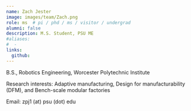 ```yaml
---
name: Zach Jester
image: images/team/Zach.png
role: ms  # pi / phd / ms / visitor / undergrad
alumni: false  
description: M.S. Student, PSU ME
#aliases:
#  - 
links:
  github: 
---
```


B.S., Robotics Engineering, Worcester Polytechnic Institute

Research interests: Adaptive manufacturing, Design for manufacturability (DFM), and Bench-scale modular factories

Email: zpj1 (at) psu (dot) edu